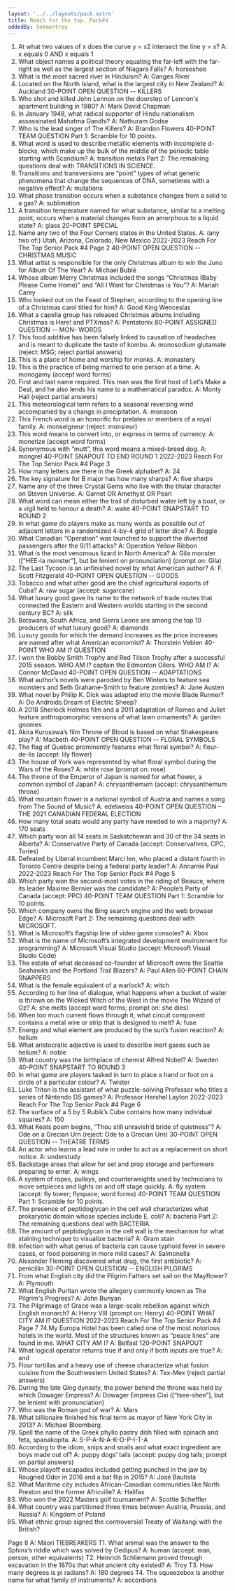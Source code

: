 ```yaml
---
layout: '../../layouts/pack.astro'
title: Reach for the top. Pack#4
addedBy: Sokmontrey
---
```


1. At what two values of x does the curve y = x2
 intersect the line y = x?
 A: x equals 0 AND x equals 1
2. What object names a political theory equating the far-left with the far-right as well as the
largest section of Niagara Falls?
 A: horseshoe
3. What is the most sacred river in Hinduism?
 A: Ganges River
4. Located on the North Island, what is the largest city in New Zealand?
 A: Auckland
30-POINT OPEN QUESTION -- KILLERS
5. Who shot and killed John Lennon on the doorstep of Lennon's apartment building in 1980?
 A: Mark David Chapman
6. In January 1948, what radical supporter of Hindu nationalism assassinated Mahatma Gandhi?
 A: Nathuram Godse
7. Who is the lead singer of The Killers?
 A: Brandon Flowers
40-POINT TEAM QUESTION
Part 1: Scramble for 10 points.
8. What word is used to describe metallic elements with incomplete d-blocks, which make up the
bulk of the middle of the periodic table starting with Scandium?
 A: transition metals
Part 2: The remaining questions deal with TRANSITIONS IN SCIENCE.
9. Transitions and transversions are “point” types of what genetic phenomena that change the
sequences of DNA, sometimes with a negative effect?
 A: mutations
10. What phase transition occurs when a substance changes from a solid to a gas?
 A: sublimation
11. A transition temperature named for what substance, similar to a melting point, occurs when a
material changes from an amorphous to a liquid state?
 A: glass
20-POINT SPECIAL
12. Name any two of the Four Corners states in the United States.
 A: (any two of:) Utah, Arizona, Colorado, New Mexico
2022-2023 Reach For The Top
Senior Pack #4
Page 2
40-POINT OPEN QUESTION -- CHRISTMAS MUSIC
13. What artist is responsible for the only Christmas album to win the Juno for Album Of The
Year?
 A: Michael Bublé
14. Whose album Merry Christmas included the songs “Christmas (Baby Please Come Home)”
and “All I Want for Christmas is You”?
 A: Mariah Carey
15. Who looked out on the Feast of Stephen, according to the opening line of a Christmas carol
titled for him?
 A: Good King Wenceslas
16. What a capella group has released Christmas albums including Christmas is Here! and
PTXmas?
 A: Pentatonix
80-POINT ASSIGNED QUESTION -- MON- WORDS
17. This food additive has been falsely linked to causation of headaches and is meant to duplicate
the taste of kombu.
 A: monosodium glutamate (reject: MSG; reject partial answers)
18. This is a place of home and worship for monks.
 A: monastery
19. This is the practice of being married to one person at a time.
 A: monogamy (accept word forms)
20. First and last name required. This man was the first host of Let’s Make a Deal, and he also
lends his name to a mathematical paradox.
 A: Monty Hall (reject partial answers)
21. This meteorological term refers to a seasonal reversing wind accompanied by a change in
precipitation.
 A: monsoon
22. This French word is an honorific for prelates or members of a royal family.
 A: monseigneur (reject: monsieur)
23. This word means to convert into, or express in terms of currency.
 A: monetize (accept word forms)
24. Synonymous with “mutt”, this word means a mixed-breed dog.
 A: mongrel
40-POINT SNAPOUT TO END ROUND 1
2022-2023 Reach For The Top
Senior Pack #4
Page 3
25. How many letters are there in the Greek alphabet?
 A: 24
26. The key signature for B major has how many sharps?
 A: five sharps
27. Name any of the three Crystal Gems who live with the titular character on Steven Universe.
 A: Garnet OR Amethyst OR Pearl
28. What word can mean either the trail of disturbed water left by a boat, or a vigil held to
honour a death?
 A: wake
40-POINT SNAPSTART TO ROUND 2
29. In what game do players make as many words as possible out of adjacent letters in a
randomized 4-by-4 grid of letter dice?
 A: Boggle
30. What Canadian “Operation” was launched to support the diverted passengers after the 9/11
attacks?
 A: Operation Yellow Ribbon
31. What is the most venomous lizard in North America?
 A: Gila monster ([“HEE-la monster”], but be lenient on pronunciation)
 (prompt on: Gila)
32. The Last Tycoon is an unfinished novel by what American author?
 A: F. Scott Fitzgerald
40-POINT OPEN QUESTION -- GOODS
33. Tobacco and what other good are the chief agricultural exports of Cuba?
 A: raw sugar (accept: sugarcane)
34. What luxury good gave its name to the network of trade routes that connected the Eastern
and Western worlds starting in the second century BC?
 A: silk
35. Botswana, South Africa, and Sierra Leone are among the top 10 producers of what luxury
good?
 A: diamonds
36. Luxury goods for which the demand increases as the price increases are named after what
American economist?
 A: Thorstein Veblen
40-POINT WHO AM I? QUESTION
37. I won the Bobby Smith Trophy and Red Tilson Trophy after a successful 2015 season.
WHO AM I?
captain the Edmonton Oilers. WHO AM I?
A: Connor McDavid
40-POINT OPEN QUESTION -- ADAPTATIONS
38. What author’s novels were parodied by Ben Winters to feature sea monsters and Seth
Grahame-Smith to feature zombies?
 A: Jane Austen
39. What novel by Philip K. Dick was adapted into the movie Blade Runner?
 A: Do Androids Dream of Electric Sheep?
40. A 2018 Sherlock Holmes film and a 2011 adaptation of Romeo and Juliet feature
anthropomorphic versions of what lawn ornaments?
 A: garden gnomes
41. Akira Kurosawa’s film Throne of Blood is based on what Shakespeare play?
 A: Macbeth
40-POINT OPEN QUESTION -- FLORAL SYMBOLS
42. The flag of Quebec prominently features what floral symbol?
 A: fleur-de-lis (accept: lily flower)
43. The house of York was represented by what floral symbol during the Wars of the Roses?
 A: white rose (prompt on: rose)
44. The throne of the Emperor of Japan is named for what flower, a common symbol of Japan?
 A: chrysanthemum (accept: chrysanthemum throne)
45. What mountain flower is a national symbol of Austria and names a song from The Sound of
Music?
 A: edelweiss
40-POINT OPEN QUESTION – THE 2021 CANADIAN FEDERAL ELECTION
46. How many total seats would any party have needed to win a majority?
 A: 170 seats
47. Which party won all 14 seats in Saskatchewan and 30 of the 34 seats in Alberta?
 A: Conservative Party of Canada (accept: Conservatives, CPC, Tories) 
 48. Defeated by Liberal incumbent Marci Ien, who placed a distant fourth in Toronto Centre
despite being a federal party leader?
 A: Annamie Paul
2022-2023 Reach For The Top
Senior Pack #4
Page 5
49. Which party won the second-most votes in the riding of Beauce, where its leader Maxime
Bernier was the candidate?
 A: People’s Party of Canada (accept: PPC)
40-POINT TEAM QUESTION
Part 1: Scramble for 10 points.
50. Which company owns the Bing search engine and the web browser Edge?
 A: Microsoft
Part 2: The remaining questions deal with MICROSOFT.
51. What is Microsoft’s flagship line of video game consoles?
 A: Xbox
52. What is the name of Microsoft’s integrated development environment for programming?
 A: Microsoft Visual Studio (accept: Microsoft Visual Studio Code)
53. The estate of what deceased co-founder of Microsoft owns the Seattle Seahawks and the
Portland Trail Blazers?
 A: Paul Allen
60-POINT CHAIN SNAPPERS
54. What is the female equivalent of a warlock?
 A: witch
55. According to her line of dialogue, what happens when a bucket of water is thrown on the
Wicked Witch of the West in the movie The Wizard of Oz?
 A: she melts (accept word forms; prompt on: she dies)
56. When too much current flows through it, what circuit component contains a metal wire or
strip that is designed to melt?
 A: fuse
57. Energy and what element are produced by the sun’s fusion reaction?
 A: helium
58. What aristocratic adjective is used to describe inert gases such as helium?
 A: noble
59. What country was the birthplace of chemist Alfred Nobel?
 A: Sweden
40-POINT SNAPSTART TO ROUND 3
60. In what game are players tasked in turn to place a hand or foot on a circle of a particular
colour?
 A: Twister
61. Luke Triton is the assistant of what puzzle-solving Professor who titles a series of Nintendo
DS games?
 A: Professor Hershel Layton
2022-2023 Reach For The Top
Senior Pack #4
Page 6
62. The surface of a 5 by 5 Rubik’s Cube contains how many individual squares?
 A: 150
63. What Keats poem begins, “Thou still unravish’d bride of quietness”?
 A: Ode on a Grecian Urn (reject: Ode to a Grecian Urn)
30-POINT OPEN QUESTION -- THEATRE TERMS
64. An actor who learns a lead role in order to act as a replacement on short notice.
 A: understudy
65. Backstage areas that allow for set and prop storage and performers preparing to enter.
 A: wings
66. A system of ropes, pulleys, and counterweights used by technicians to move setpieces and
lights on and off stage quickly.
 A: fly system (accept: fly tower; flyspace; word forms)
40-POINT TEAM QUESTION
Part 1: Scramble for 10 points.
67. The presence of peptidoglycan in the cell wall characterizes what prokaryotic domain whose
species include E. coli?
 A: bacteria
Part 2: The remaining questions deal with BACTERIA.
68. The amount of peptidoglycan in the cell wall is the mechanism for what staining technique to
visualize bacteria?
 A: Gram stain
69. Infection with what genus of bacteria can cause typhoid fever in severe cases, or food
poisoning in more mild cases?
 A: Salmonella
70. Alexander Fleming discovered what drug, the first antibiotic?
 A: penicillin
30-POINT OPEN QUESTION -- ENGLISH PILGRIMS
71. From what English city did the Pilgrim Fathers set sail on the Mayflower?
 A: Plymouth
72. What English Puritan wrote the allegory commonly known as The Pilgrim's Progress?
 A: John Bunyan
73. The Pilgrimage of Grace was a large-scale rebellion against which English monarch?
 A: Henry VIII (prompt on: Henry)
40-POINT WHAT CITY AM I? QUESTION
2022-2023 Reach For The Top
Senior Pack #4
Page 7
74.My Europa Hotel has been called one of the most notorious hotels in the world. Most
of the structures known as “peace lines” are found in me. WHAT CITY AM I?
 A: Belfast
120-POINT SNAPOUT
75. What logical operator returns true if and only if both inputs are true?
 A: and
76. Flour tortillas and a heavy use of cheese characterize what fusion cuisine from the
Southwestern United States?
 A: Tex-Mex (reject partial answers)
77. During the late Qing dynasty, the power behind the throne was held by which Dowager
Empress?
 A: Dowager Empress Cixi ([“tsee-shee”], but be lenient with pronunciation)
78. Who was the Roman god of war?
 A: Mars
79. What billionaire finished his final term as mayor of New York City in 2013?
 A: Michael Bloomberg
80. Spell the name of the Greek phyllo pastry dish filled with spinach and feta, spanakopita.
 A: S-P-A-N-A-K-O-P-I-T-A
81. According to the idiom, snips and snails and what exact ingredient are boys made out of?
 A: puppy dogs’ tails (accept: puppy dog tails; prompt on partial answers)
82. Whose playoff escapades included getting punched in the jaw by Rougned Odor in 2016 and
a bat flip in 2015?
 A: José Bautista
83. What Maritime city includes African-Canadian communities like North Preston and the
former Africville?
 A: Halifax
84. Who won the 2022 Masters golf tournament?
 A: Scottie Scheffler
85. What country was partitioned three times between Austria, Prussia, and Russia?
 A: Kingdom of Poland
86. What ethnic group signed the controversial Treaty of Waitangi with the British?

Page 8
 A: Māori
TIEBREAKERS
T1. What animal was the answer to the Sphinx’s riddle which was solved by Oedipus?
 A: human (accept: man, person, other equivalents)
T2. Heinrich Schliemann proved through excavation in the 1870s that what ancient city existed?
 A: Troy
T3. How many degrees is pi radians?
 A: 180 degrees
T4. The squeezebox is another name for what family of instruments?
 A: accordions 